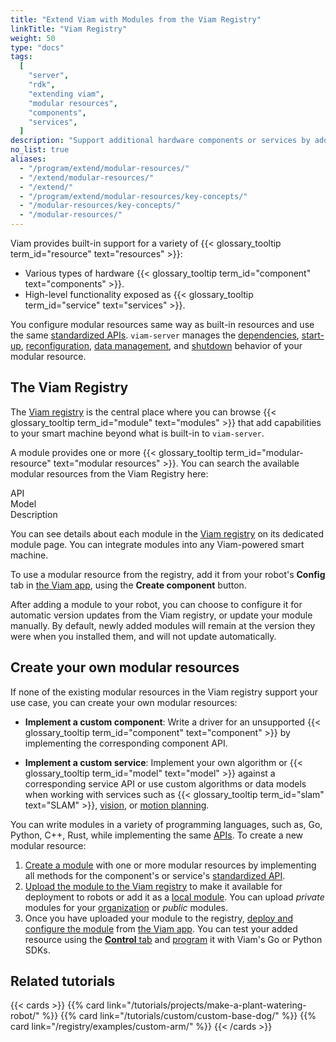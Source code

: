 ```yaml
---
title: "Extend Viam with Modules from the Viam Registry"
linkTitle: "Viam Registry"
weight: 50
type: "docs"
tags:
  [
    "server",
    "rdk",
    "extending viam",
    "modular resources",
    "components",
    "services",
  ]
description: "Support additional hardware components or services by adding them from the Viam Registry or by creating new modular resources."
no_list: true
aliases:
  - "/program/extend/modular-resources/"
  - "/extend/modular-resources/"
  - "/extend/"
  - "/program/extend/modular-resources/key-concepts/"
  - "/modular-resources/key-concepts/"
  - "/modular-resources/"
---
```


Viam provides built-in support for a variety of {{< glossary_tooltip term_id="resource" text="resources" >}}:

- Various types of hardware {{< glossary_tooltip term_id="component" text="components" >}}.
- High-level functionality exposed as {{< glossary_tooltip term_id="service" text="services" >}}.

<!-- If the {{< glossary_tooltip term_id="component" text="component" >}} or {{< glossary_tooltip term_id="service" text="service" >}} you want to use for your project is not natively supported, you can use _{{< glossary_tooltip term_id="modular-resource" text="modular resources" >}}_ from [the Viam Registry](#the-viam-registry) or [create your own modular resources](#create-your-own-modular-resources). -->

You configure modular resources same way as built-in resources and use the same [standardized APIs](/program/apis/).
`viam-server` manages the [dependencies](/internals/rdk/#dependency-management), [start-up](/internals/rdk/#start-up), [reconfiguration](/manage/fleet/#reconfiguration), [data management](/services/data/configure-data-capture/#configure-data-capture-for-individual-components), and [shutdown](/internals/rdk/#shutdown) behavior of your modular resource.

## The Viam Registry

The [Viam registry](https://app.viam.com/registry) is the central place where you can browse {{< glossary_tooltip term_id="module" text="modules" >}} that add capabilities to your smart machine beyond what is built-in to `viam-server`.

A module provides one or more {{< glossary_tooltip term_id="modular-resource" text="modular resources" >}}.
You can search the available modular resources from the Viam Registry here:

<div id="searchbox"></div>
<p>
<div id="searchstats"></div></p>
<div class="mr-component" id="">
  <div class="modellistheader">
    <div class="type">API</div>
    <div class="name">Model</div>
    <div>Description</div>
  </div>
<div id="hits" class="modellist">
</div>
<div id="pagination"></div>
</div>

You can see details about each module in the [Viam registry](https://app.viam.com/registry) on its dedicated module page.
You can integrate modules into any Viam-powered smart machine.

To use a modular resource from the registry, add it from your robot's **Config** tab in [the Viam app](https://app.viam.com/), using the **Create component** button.

After adding a module to your robot, you can choose to configure it for automatic version updates from the Viam registry, or update your module manually.
By default, newly added modules will remain at the version they were when you installed them, and will not update automatically.

## Create your own modular resources

If none of the existing modular resources in the Viam registry support your use case, you can create your own modular resources:

- **Implement a custom component**: Write a driver for an unsupported {{< glossary_tooltip term_id="component" text="component" >}} by implementing the corresponding component API.

- **Implement a custom service**: Implement your own algorithm or {{< glossary_tooltip term_id="model" text="model" >}} against a corresponding service API or use custom algorithms or data models when working with services such as {{< glossary_tooltip term_id="slam" text="SLAM" >}}, [vision](/services/vision/), or [motion planning](/services/motion/).

You can write modules in a variety of programming languages, such as, Go, Python, C++, Rust, while implementing the same [APIs](/program/apis/).
To create a new modular resource:

1. [Create a module](/registry/create/) with one or more modular resources by implementing all methods for the component's or service's [standardized API](/program/apis/).
1. [Upload the module to the Viam registry](/registry/upload/) to make it available for deployment to robots or add it as a [local module](/registry/configure/#local-modules).
   You can upload _private_ modules for your [organization](/manage/fleet/organizations/) or _public_ modules.
1. Once you have uploaded your module to the registry, [deploy and configure the module](/registry/configure/) from [the Viam app](https://app.viam.com/).
   You can test your added resource using the [**Control** tab](/manage/fleet/#remote-control) and [program](/program/) it with Viam's Go or Python SDKs.

## Related tutorials

{{< cards >}}
{{% card link="/tutorials/projects/make-a-plant-watering-robot/" %}}
{{% card link="/tutorials/custom/custom-base-dog/" %}}
{{% card link="/registry/examples/custom-arm/" %}}
{{< /cards >}}
